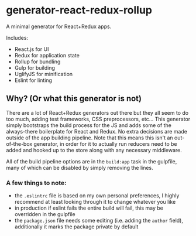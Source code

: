 generator-react-redux-rollup
============================
A minimal generator for React+Redux apps.

Includes:

- React.js for UI
- Redux for application state
- Rollup for bundling
- Gulp for building
- UglifyJS for minification
- Eslint for linting

## Why? (Or what this generator is not)
There are a lot of React+Redux generators out there but they all seem to do too much, adding test frameworks, CSS preprocessors, etc... This generator simply bootstraps the build process for the JS and adds some of the always-there boilerplate for React and Redux. No extra decisions are made outside of the app building pipeline. Note that this means this isn't an out-of-the-box generator, in order for it to actually run reducers need to be added and hooked up to the store along with any necessary middleware.

All of the build pipeline options are in the `build:app` task in the gulpfile, many of which can be disabled by simply removing the lines.

### A few things to note:
- the `.eslintrc` file is based on my own personal preferences, I highly recommend at least looking through it to change whatever you like
- in production if eslint fails the entire build will fail, this may be overridden in the gulpfile
- the `package.json` file needs some editing (i.e. adding the `author` field), additionally it marks the package private by default
